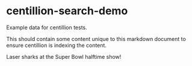 # centillion-search-demo

Example data for centillion tests.

This should contain some content unique to this markdown document
to ensure centillion is indexing the content.

Laser sharks at the Super Bowl halftime show!


